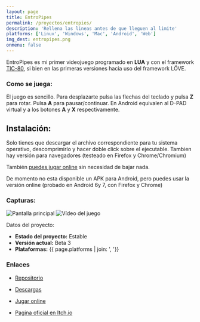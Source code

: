 ```yaml
---
layout: page
title: EntroPipes
permalink: /proyectos/entropies/
description: 'Rellena las lineas antes de que lleguen al limite'
platforms: ['Linux', 'Windows', 'Mac', 'Android', 'Web']
img_dest: entropipes.png
onmenu: false
---
```


EntroPipes es mi primer videojuego programado en **LUA** y con el framework [TIC-80](https://tic.computer), si bien en las primeras versiones hacia uso del framework LÖVE.

### Como se juega:

El juego es sencillo. Para desplazarte pulsa las flechas del teclado y pulsa **Z** para rotar. Pulsa **A** para pausar/continuar.
En Android equivalen al D-PAD virtual y a los botones **A** y **X** respectivamente.

## Instalación:

Solo tienes que descargar el archivo correspondiente para tu sistema operativo, descomprimirlo y hacer doble click sobre el ejecutable. Tambien hay versión para navegadores (testeado en Firefox y Chrome/Chromium)

También [puedes jugar online](https://tic.computer/play?cart=246) sin necesidad de bajar nada.

De momento no esta disponible un APK para Android, pero puedes usar la versión online (probado en Android 6y 7, con Firefox y Chrome)

### Capturas:
![Pantalla principal](https://raw.githubusercontent.com/son-link/EntroPipes/master/main_screen.png)
![Vídeo del juego](https://raw.githubusercontent.com/son-link/EntroPipes/master/entropipes-record.gif)

Datos del proyecto:

* **Estado del proyecto:** Estable
* **Versión actual:** Beta 3
* **Plataformas:** {{ page.platforms | join: ', '}}

### Enlaces

* [Repositorio](https://github.com/son-link/EntroPipes)

* [Descargas](https://github.com/son-link/EntroPipes/releases)

* [Jugar online](https://tic.computer/play?cart=246)

* [Pagina oficial en Itch.io](https://son-link.itch.io/entropipes)
